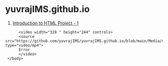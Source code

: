 # yuvrajIMS.github.io

<!DOCTYPE html>
<html>
      <head>
	     <meta charset="UTF-8">
      </head>
      <body>
           <ol start="1">
	       <p><li><a href="Intro to HTML final project.html"> Introduction to HTML Project - 1</a></li></p>
           </ol>
	      
          <video width="328 " height="244" controls>
          <source src="https://github.com/yuvrajIMS/yuvrajIMS.github.io/blob/main/Media/vid_earth%20copy.mp4" type="video/mp4"> 
          Error
          </video>     
     </body>
</html>
